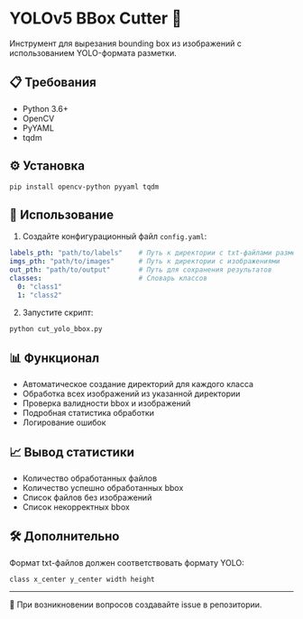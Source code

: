 # YOLOv5 BBox Cutter 🔄

Инструмент для вырезания bounding box из изображений с использованием YOLO-формата разметки.

## 📋 Требования

- Python 3.6+
- OpenCV
- PyYAML
- tqdm

## ⚙️ Установка
```bash
pip install opencv-python pyyaml tqdm
```

## 🚀 Использование

1. Создайте конфигурационный файл `config.yaml`:
```yaml
labels_pth: "path/to/labels"    # Путь к директории с txt-файлами разметки
imgs_pth: "path/to/images"      # Путь к директории с изображениями
out_pth: "path/to/output"       # Путь для сохранения результатов
classes:                        # Словарь классов
  0: "class1"
  1: "class2"
```

2. Запустите скрипт:
```bash
python cut_yolo_bbox.py
```

## 📊 Функционал

- Автоматическое создание директорий для каждого класса
- Обработка всех изображений из указанной директории
- Проверка валидности bbox и изображений
- Подробная статистика обработки
- Логирование ошибок

## 📈 Вывод статистики
- Количество обработанных файлов
- Количество успешно обработанных bbox
- Список файлов без изображений
- Список некорректных bbox

## 🛠 Дополнительно
Формат txt-файлов должен соответствовать формату YOLO:
```
class x_center y_center width height
```

---
📌 При возникновении вопросов создавайте issue в репозитории.